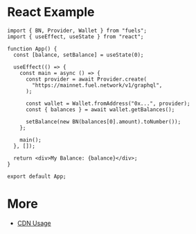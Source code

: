 # React Example

<!-- TODO: Create properly code snippet on new package: `app/react-app` after https://github.com/FuelLabs/fuels-ts/pull/827 got merged -->

```tsx
import { BN, Provider, Wallet } from "fuels";
import { useEffect, useState } from "react";

function App() {
  const [balance, setBalance] = useState(0);

  useEffect(() => {
    const main = async () => {
      const provider = await Provider.create(
        "https://mainnet.fuel.network/v1/graphql",
      );

      const wallet = Wallet.fromAddress("0x...", provider);
      const { balances } = await wallet.getBalances();

      setBalance(new BN(balances[0].amount).toNumber());
    };

    main();
  }, []);

  return <div>My Balance: {balance}</div>;
}

export default App;
```

# More

- [CDN Usage](./cdn-usage.md)
